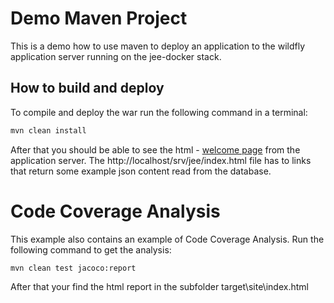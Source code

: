 Demo Maven Project
===

This is a demo how to use maven to deploy an application to the wildfly application server
running on the jee-docker stack. 

How to build and deploy
---

To compile and deploy the war run the following command in a terminal:
```bash
mvn clean install
```

After that you should be able to see the html - [welcome page](http://localhost/srv/jee/index.html) from the application server. The http://localhost/srv/jee/index.html file has to links that return some example json content read from the database.


Code Coverage Analysis
===
This example also contains an example of Code Coverage Analysis. 
Run the following command to get the analysis:

```bash
mvn clean test jacoco:report
```

After that your find the html report in the subfolder target\site\index.html



